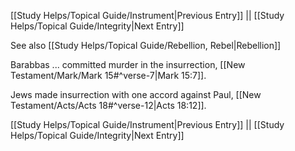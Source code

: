 [[Study Helps/Topical Guide/Instrument|Previous Entry]]  ||  [[Study Helps/Topical Guide/Integrity|Next Entry]]

 See also [[Study Helps/Topical Guide/Rebellion, Rebel|Rebellion]]

 Barabbas ... committed murder in the insurrection, [[New Testament/Mark/Mark 15#^verse-7|Mark 15:7]].

 Jews made insurrection with one accord against Paul, [[New Testament/Acts/Acts 18#^verse-12|Acts 18:12]].

[[Study Helps/Topical Guide/Instrument|Previous Entry]]  ||  [[Study Helps/Topical Guide/Integrity|Next Entry]]